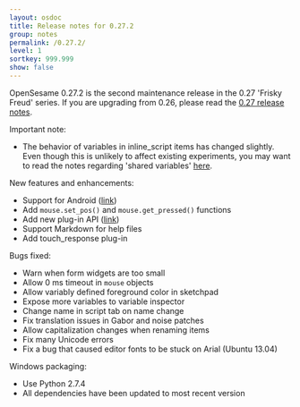 ```yaml
---
layout: osdoc
title: Release notes for 0.27.2
group: notes
permalink: /0.27.2/
level: 1
sortkey: 999.999
show: false
---
```


OpenSesame 0.27.2 is the second maintenance release in the 0.27 'Frisky Freud' series. If you are upgrading from 0.26, please read the [0.27 release notes][].

Important note:
	
- The behavior of variables in inline_script items has changed slightly. Even though this is unlikely to affect existing experiments, you may want to read the notes regarding 'shared variables' [here](/python/about/).

New features and enhancements:

- Support for Android ([link](/getting-opensesame/android/))
- Add `mouse.set_pos()` and `mouse.get_pressed()` functions
- Add new plug-in API ([link](/plug-ins/create/))
- Support Markdown for help files
- Add touch_response plug-in

Bugs fixed:

- Warn when form widgets are too small
- Allow 0 ms timeout in `mouse` objects
- Allow variably defined foreground color in sketchpad
- Expose more variables to variable inspector
- Change name in script tab on name change
- Fix translation issues in Gabor and noise patches
- Allow capitalization changes when renaming items
- Fix many Unicode errors
- Fix a bug that caused editor fonts to be stuck on Arial (Ubuntu 13.04)

Windows packaging:

- Use Python 2.7.4
- All dependencies have been updated to most recent version

[0.27 release notes]: /notes/0.27